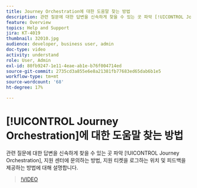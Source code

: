 ```yaml
---
title: Journey Orchestration에 대한 도움말 찾는 방법
description: 관련 질문에 대한 답변을 신속하게 찾을 수 있는 곳 파악 [!UICONTROL Journey Orchestration], 지원 센터에 문의하는 방법, 지원 티켓을 로그하는 위치 및 피드백을 제공하는 방법에 대해 설명합니다.
feature: Overview
topics: Help and Support
jira: KT-4019
thumbnail: 32010.jpg
audience: developer, business user, admin
doc-type: video
activity: understand
role: User, Admin
exl-id: 80fb9247-1e11-4eae-ab1e-b76f004714ed
source-git-commit: 2735cd3a855e6e8a21381fb77683ed65dab6b1e5
workflow-type: tm+mt
source-wordcount: '68'
ht-degree: 17%

---
```


# [!UICONTROL Journey Orchestration]에 대한 도움말 찾는 방법

관련 질문에 대한 답변을 신속하게 찾을 수 있는 곳 파악 [!UICONTROL Journey Orchestration], 지원 센터에 문의하는 방법, 지원 티켓을 로그하는 위치 및 피드백을 제공하는 방법에 대해 설명합니다.

>[!VIDEO](https://video.tv.adobe.com/v/32010?quality=12&learn=on)
